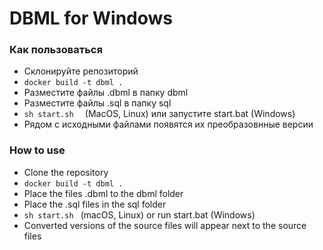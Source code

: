 # DBML for Windows

### Как пользоваться
* Склонируйте репозиторий
* ```docker build -t dbml .```
* Разместите файлы .dbml в папку dbml
* Разместите файлы .sql в папку sql
* ```sh start.sh  ``` (MacOS, Linux) или запустите start.bat (Windows)
* Рядом с исходными файлами появятся их преобразовнные версии

### How to use
* Clone the repository
* ```docker build -t dbml .```
* Place the files .dbml to the dbml folder
* Place the .sql files in the sql folder
* ```sh start.sh ``` (macOS, Linux) or run start.bat (Windows)
* Converted versions of the source files will appear next to the source files